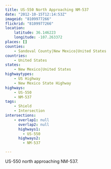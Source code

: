 ```yaml
---
title: US-550 North Approaching NM-537
date: "2012-10-15T12:14:53Z"
imageid: "8109977266"
flickrid: "8109977266"
location:
    latitude: 36.146223
    longitude: -107.263372
places: []
counties:
    - Sandoval County|New Mexico|United States
countries:
    - United States
states:
    - New Mexico|United States
highwaytypes:
    - US Highway
    - New Mexico State Highway
highways:
    - US-550
    - NM-537
tags:
    - Shield
    - Intersection
intersections:
    - overlap1: null
      overlap2: null
      highways1:
        - US-550
      highways2:
        - NM-537

---
```

US-550 north approaching NM-537.